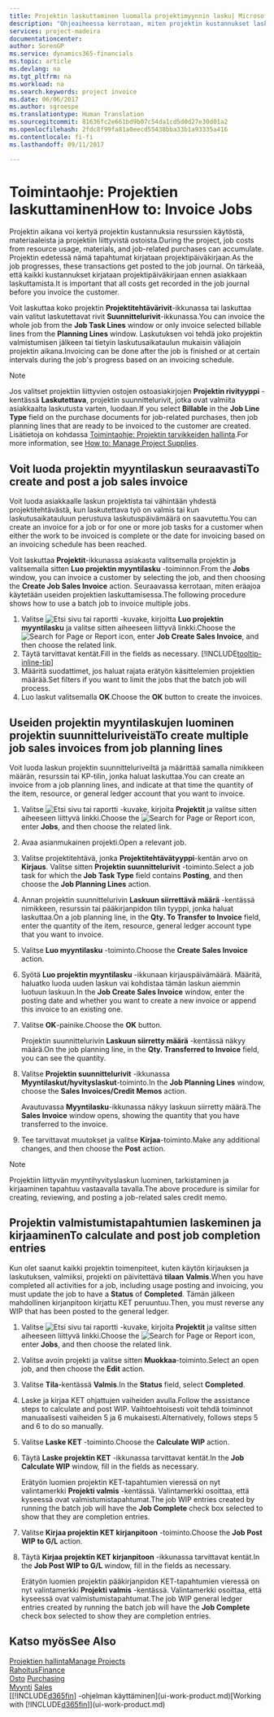 ```yaml
---
title: Projektin laskuttaminen luomalla projektimyynnin lasku| Microsoft Docs
description: "Ohjeaiheessa kerrotaan, miten projektin kustannukset laskutetaan asiakkailta projektin edetessä."
services: project-madeira
documentationcenter: 
author: SorenGP
ms.service: dynamics365-financials
ms.topic: article
ms.devlang: na
ms.tgt_pltfrm: na
ms.workload: na
ms.search.keywords: project invoice
ms.date: 06/06/2017
ms.author: sgroespe
ms.translationtype: Human Translation
ms.sourcegitcommit: 81636fc2e661bd9b07c54da1cd5d0d27e30d01a2
ms.openlocfilehash: 2fdc8f99fa81a0eecd55438bba33b1a93335a416
ms.contentlocale: fi-fi
ms.lasthandoff: 09/11/2017

---
```

# <a name="how-to-invoice-jobs"></a><span data-ttu-id="6a762-103">Toimintaohje: Projektien laskuttaminen</span><span class="sxs-lookup"><span data-stu-id="6a762-103">How to: Invoice Jobs</span></span>
<span data-ttu-id="6a762-104">Projektin aikana voi kertyä projektin kustannuksia resurssien käytöstä, materiaaleista ja projektiin liittyvistä ostoista.</span><span class="sxs-lookup"><span data-stu-id="6a762-104">During the project, job costs from resource usage, materials, and job-related purchases can accumulate.</span></span> <span data-ttu-id="6a762-105">Projektin edetessä nämä tapahtumat kirjataan projektipäiväkirjaan.</span><span class="sxs-lookup"><span data-stu-id="6a762-105">As the job progresses, these transactions get posted to the job journal.</span></span> <span data-ttu-id="6a762-106">On tärkeää, että kaikki kustannukset kirjataan projektipäiväkirjaan ennen asiakkaan laskuttamista.</span><span class="sxs-lookup"><span data-stu-id="6a762-106">It is important that all costs get recorded in the job journal before you invoice the customer.</span></span>

<span data-ttu-id="6a762-107">Voit laskuttaa koko projektin **Projektitehtävärivit**-ikkunassa tai laskuttaa vain valitut laskutettavat rivit **Suunnittelurivit**-ikkunassa.</span><span class="sxs-lookup"><span data-stu-id="6a762-107">You can invoice the whole job from the **Job Task Lines** window or only invoice selected billable lines from the **Planning Lines** window.</span></span> <span data-ttu-id="6a762-108">Laskutuksen voi tehdä joko projektin valmistumisen jälkeen tai tietyin laskutusaikataulun mukaisin väliajoin projektin aikana.</span><span class="sxs-lookup"><span data-stu-id="6a762-108">Invoicing can be done after the job is finished or at certain intervals during the job's progress based on an invoicing schedule.</span></span>

> [!NOTE]  
>   <span data-ttu-id="6a762-109">Jos valitset projektiin liittyvien ostojen ostoasiakirjojen **Projektin rivityyppi** -kentässä **Laskutettava**, projektin suunnittelurivit, jotka ovat valmiita asiakkaalta laskutusta varten, luodaan.</span><span class="sxs-lookup"><span data-stu-id="6a762-109">If you select **Billable** in the **Job Line Type** field on the purchase documents for job-related purchases, then job planning lines that are ready to be invoiced to the customer are created.</span></span> <span data-ttu-id="6a762-110">Lisätietoja on kohdassa [Toimintaohje: Projektin tarvikkeiden hallinta](projects-how-manage-project-supplies.md).</span><span class="sxs-lookup"><span data-stu-id="6a762-110">For more information, see [How to: Manage Project Supplies](projects-how-manage-project-supplies.md).</span></span>

## <a name="to-create-and-post-a-job-sales-invoice"></a><span data-ttu-id="6a762-111">Voit luoda projektin myyntilaskun seuraavasti</span><span class="sxs-lookup"><span data-stu-id="6a762-111">To create and post a job sales invoice</span></span>
<span data-ttu-id="6a762-112">Voit luoda asiakkaalle laskun projektista tai vähintään yhdestä projektitehtävästä, kun laskutettava työ on valmis tai kun laskutusaikatauluun perustuva laskutuspäivämäärä on saavutettu.</span><span class="sxs-lookup"><span data-stu-id="6a762-112">You can create an invoice for a job or for one or more job tasks for a customer when either the work to be invoiced is complete or the date for invoicing based on an invoicing schedule has been reached.</span></span>

<span data-ttu-id="6a762-113">Voit laskuttaa **Projektit**-ikkunassa asiakasta valitsemalla projektin ja valitsemalla sitten **Luo projektin myyntilasku** -toiminnon.</span><span class="sxs-lookup"><span data-stu-id="6a762-113">From the **Jobs** window, you can invoice a customer by selecting the job, and then choosing the **Create Job Sales Invoice** action.</span></span> <span data-ttu-id="6a762-114">Seuraavassa kerrotaan, miten eräajoa käytetään useiden projektien laskuttamisessa.</span><span class="sxs-lookup"><span data-stu-id="6a762-114">The following procedure shows how to use a batch job to invoice multiple jobs.</span></span>  

1. <span data-ttu-id="6a762-115">Valitse ![Etsi sivu tai raportti](media/ui-search/search_small.png "Etsi sivu tai raportti -kuvake") -kuvake, kirjoitta **Luo projektin myyntilasku** ja valitse sitten aiheeseen liittyvä linkki.</span><span class="sxs-lookup"><span data-stu-id="6a762-115">Choose the ![Search for Page or Report](media/ui-search/search_small.png "Search for Page or Report icon") icon, enter **Job Create Sales Invoice**, and then choose the related link.</span></span>  
2. <span data-ttu-id="6a762-116">Täytä tarvittavat kentät.</span><span class="sxs-lookup"><span data-stu-id="6a762-116">Fill in the fields as necessary.</span></span> [!INCLUDE[tooltip-inline-tip](includes/tooltip-inline-tip_md.md)]
3. <span data-ttu-id="6a762-117">Määritä suodattimet, jos haluat rajata erätyön käsittelemien projektien määrää.</span><span class="sxs-lookup"><span data-stu-id="6a762-117">Set filters if you want to limit the jobs that the batch job will process.</span></span>
4. <span data-ttu-id="6a762-118">Luo laskut valitsemalla **OK**.</span><span class="sxs-lookup"><span data-stu-id="6a762-118">Choose the **OK** button to create the invoices.</span></span>  

## <a name="to-create-multiple-job-sales-invoices-from-job-planning-lines"></a><span data-ttu-id="6a762-119">Useiden projektin myyntilaskujen luominen projektin suunnitteluriveistä</span><span class="sxs-lookup"><span data-stu-id="6a762-119">To create multiple job sales invoices from job planning lines</span></span>
<span data-ttu-id="6a762-120">Voit luoda laskun projektin suunnitteluriveiltä ja määrittää samalla nimikkeen määrän, resurssin tai KP-tilin, jonka haluat laskuttaa.</span><span class="sxs-lookup"><span data-stu-id="6a762-120">You can create an invoice from a job planning lines, and indicate at that time the quantity of the item, resource, or general ledger account that you want to invoice.</span></span>

1. <span data-ttu-id="6a762-121">Valitse ![Etsi sivu tai raportti](media/ui-search/search_small.png "Etsi sivu tai raportti -kuvake") -kuvake, kirjoita **Projektit** ja valitse sitten aiheeseen liittyvä linkki.</span><span class="sxs-lookup"><span data-stu-id="6a762-121">Choose the ![Search for Page or Report](media/ui-search/search_small.png "Search for Page or Report icon") icon, enter **Jobs**, and then choose the related link.</span></span>
2. <span data-ttu-id="6a762-122">Avaa asianmukainen projekti.</span><span class="sxs-lookup"><span data-stu-id="6a762-122">Open a relevant job.</span></span>
3. <span data-ttu-id="6a762-123">Valitse projektitehtävä, jonka **Projektitehtävätyyppi**-kentän arvo on **Kirjaus**. Valitse sitten **Projektin suunnittelurivit** -toiminto.</span><span class="sxs-lookup"><span data-stu-id="6a762-123">Select a job task for which the **Job Task Type** field contains **Posting**, and then choose the **Job Planning Lines** action.</span></span>  
4. <span data-ttu-id="6a762-124">Annan projektin suunnittelurivin **Laskuun siirrettävä määrä** -kentässä nimikkeen, resurssin tai pääkirjanpidon tilin tyyppi, jonka haluat laskuttaa.</span><span class="sxs-lookup"><span data-stu-id="6a762-124">On a job planning line, in the **Qty. To Transfer to Invoice** field, enter the quantity of the item, resource, general ledger account type that you want to invoice.</span></span>  
5. <span data-ttu-id="6a762-125">Valitse **Luo myyntilasku** -toiminto.</span><span class="sxs-lookup"><span data-stu-id="6a762-125">Choose the **Create Sales Invoice** action.</span></span>
6. <span data-ttu-id="6a762-126">Syötä **Luo projektin myyntilasku** -ikkunaan kirjauspäivämäärä. Määritä, haluatko luoda uuden laskun vai kohdistaa tämän laskun aiemmin luotuun laskuun.</span><span class="sxs-lookup"><span data-stu-id="6a762-126">In the **Job Create Sales Invoice** window, enter the posting date and whether you want to create a new invoice or append this invoice to an existing one.</span></span>
7. <span data-ttu-id="6a762-127">Valitse **OK**-painike.</span><span class="sxs-lookup"><span data-stu-id="6a762-127">Choose the **OK** button.</span></span>  

    <span data-ttu-id="6a762-128">Projektin suunnittelurivin **Laskuun siirretty määrä** -kentässä näkyy määrä.</span><span class="sxs-lookup"><span data-stu-id="6a762-128">On the job planning line, in the **Qty. Transferred to Invoice** field, you can see the quantity.</span></span>
8. <span data-ttu-id="6a762-129">Valitse **Projektin suunnittelurivit** -ikkunassa **Myyntilaskut/hyvityslaskut**-toiminto.</span><span class="sxs-lookup"><span data-stu-id="6a762-129">In the **Job Planning Lines** window, choose the **Sales Invoices/Credit Memos** action.</span></span>

    <span data-ttu-id="6a762-130">Avautuvassa **Myyntilasku**-ikkunassa näkyy laskuun siirretty määrä.</span><span class="sxs-lookup"><span data-stu-id="6a762-130">The **Sales Invoice** window opens, showing the quantity that you have transferred to the invoice.</span></span>  
9. <span data-ttu-id="6a762-131">Tee tarvittavat muutokset ja valitse **Kirjaa**-toiminto.</span><span class="sxs-lookup"><span data-stu-id="6a762-131">Make any additional changes, and then choose the **Post** action.</span></span>

> [!NOTE]  
>   <span data-ttu-id="6a762-132">Projektiin liittyvän myyntihyvityslaskun luominen, tarkistaminen ja kirjaaminen tapahtuu vastaavalla tavalla.</span><span class="sxs-lookup"><span data-stu-id="6a762-132">The above procedure is similar for creating, reviewing, and posting a job-related sales credit memo.</span></span>

## <a name="to-calculate-and-post-job-completion-entries"></a><span data-ttu-id="6a762-133">Projektin valmistumistapahtumien laskeminen ja kirjaaminen</span><span class="sxs-lookup"><span data-stu-id="6a762-133">To calculate and post job completion entries</span></span>
<span data-ttu-id="6a762-134">Kun olet saanut kaikki projektin toimenpiteet, kuten käytön kirjauksen ja laskutuksen, valmiiksi, projekti on päivitettävä **tilaan** **Valmis**.</span><span class="sxs-lookup"><span data-stu-id="6a762-134">When you have completed all activities for a job, including usage posting and invoicing, you must update the job to have a **Status** of **Completed**.</span></span> <span data-ttu-id="6a762-135">Tämän jälkeen mahdollinen kirjanpitoon kirjattu KET peruuntuu.</span><span class="sxs-lookup"><span data-stu-id="6a762-135">Then, you must reverse any WIP that has been posted to the general ledger.</span></span>

1. <span data-ttu-id="6a762-136">Valitse ![Etsi sivu tai raportti](media/ui-search/search_small.png "Etsi sivu tai raportti -kuvake") -kuvake, kirjoita **Projektit** ja valitse sitten aiheeseen liittyvä linkki.</span><span class="sxs-lookup"><span data-stu-id="6a762-136">Choose the ![Search for Page or Report](media/ui-search/search_small.png "Search for Page or Report icon") icon, enter **Jobs**, and then choose the related link.</span></span>  
2. <span data-ttu-id="6a762-137">Valitse avoin projekti ja valitse sitten **Muokkaa**-toiminto.</span><span class="sxs-lookup"><span data-stu-id="6a762-137">Select an open job, and then choose the **Edit** action.</span></span>
3. <span data-ttu-id="6a762-138">Valitse **Tila**-kentässä **Valmis**.</span><span class="sxs-lookup"><span data-stu-id="6a762-138">In the **Status** field, select **Completed**.</span></span>
4. <span data-ttu-id="6a762-139">Laske ja kirjaa KET ohjattujen vaiheiden avulla.</span><span class="sxs-lookup"><span data-stu-id="6a762-139">Follow the assistance steps to calculate and post WIP.</span></span> <span data-ttu-id="6a762-140">Vaihtoehtoisesti voit tehdä toiminnot manuaalisesti vaiheiden 5 ja 6 mukaisesti.</span><span class="sxs-lookup"><span data-stu-id="6a762-140">Alternatively, follows steps 5 and 6 to do so manually.</span></span>  
5. <span data-ttu-id="6a762-141">Valitse **Laske KET** -toiminto.</span><span class="sxs-lookup"><span data-stu-id="6a762-141">Choose the **Calculate WIP** action.</span></span>
6. <span data-ttu-id="6a762-142">Täytä **Laske projektin KET** -ikkunassa tarvittavat kentät.</span><span class="sxs-lookup"><span data-stu-id="6a762-142">In the **Job Calculate WIP** window, fill in the fields as necessary.</span></span>  

     <span data-ttu-id="6a762-143">Erätyön luomien projektin KET-tapahtumien vieressä on nyt valintamerkki **Projekti valmis** -kentässä. Valintamerkki osoittaa, että kyseessä ovat valmistumistapahtumat.</span><span class="sxs-lookup"><span data-stu-id="6a762-143">The job WIP entries created by running the batch job will have the **Job Complete** check box selected to show that they are completion entries.</span></span>  
7. <span data-ttu-id="6a762-144">Valitse **Kirjaa projektin KET kirjanpitoon** -toiminto.</span><span class="sxs-lookup"><span data-stu-id="6a762-144">Choose the **Job Post WIP to G/L** action.</span></span>
8. <span data-ttu-id="6a762-145">Täytä **Kirjaa projektin KET kirjanpitoon** -ikkunassa tarvittavat kentät.</span><span class="sxs-lookup"><span data-stu-id="6a762-145">In the **Job Post WIP to G/L** window, fill in the fields as necessary.</span></span>  

     <span data-ttu-id="6a762-146">Erätyön luomien projektin pääkirjanpidon KET-tapahtumien vieressä on nyt valintamerkki **Projekti valmis** -kentässä. Valintamerkki osoittaa, että kyseessä ovat valmistumistapahtumat.</span><span class="sxs-lookup"><span data-stu-id="6a762-146">The job WIP general ledger entries created by running the batch job will have the **Job Complete** check box selected to show they are completion entries.</span></span>

## <a name="see-also"></a><span data-ttu-id="6a762-147">Katso myös</span><span class="sxs-lookup"><span data-stu-id="6a762-147">See Also</span></span>
[<span data-ttu-id="6a762-148">Projektien hallinta</span><span class="sxs-lookup"><span data-stu-id="6a762-148">Manage Projects</span></span>](projects-manage-projects.md)  
[<span data-ttu-id="6a762-149">Rahoitus</span><span class="sxs-lookup"><span data-stu-id="6a762-149">Finance</span></span>](finance.md)  
<span data-ttu-id="6a762-150">[Osto](purchasing-manage-purchasing.md)       </span><span class="sxs-lookup"><span data-stu-id="6a762-150">[Purchasing](purchasing-manage-purchasing.md)       </span></span>  
<span data-ttu-id="6a762-151">[Myynti](sales-manage-sales.md)    </span><span class="sxs-lookup"><span data-stu-id="6a762-151">[Sales](sales-manage-sales.md)    </span></span>  
<span data-ttu-id="6a762-152">[[!INCLUDE[d365fin](includes/d365fin_md.md)] -ohjelman käyttäminen](ui-work-product.md)</span><span class="sxs-lookup"><span data-stu-id="6a762-152">[Working with [!INCLUDE[d365fin](includes/d365fin_md.md)]](ui-work-product.md)</span></span>  

